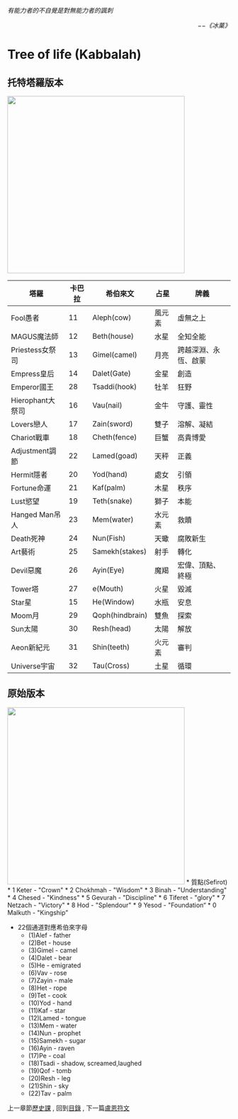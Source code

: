 *有能力者的不自覺是對無能力者的諷刺*  
<p align="right"><i>−−《冰菓》</i></p>

# Tree of life (Kabbalah)

## 托特塔羅版本
<img src="https://github.com/PartiallyOrderedMagic/PartiallyOrderedMagic.github.io/raw/master/Setting/Ch2/Kabbalah/Kabbalah-Thoth.svg" Width="400" />  

|塔羅|卡巴拉|希伯來文|占星|牌義|
|-|-|-|-|-|
|Fool愚者|11|Aleph(cow)|風元素|虛無之上
|MAGUS魔法師|12|Beth(house)|水星|全知全能
|Priestess女祭司|13|Gimel(camel)|月亮|跨越深淵、永恆、啟蒙
|Empress皇后|14|Dalet(Gate)|金星|創造
|Emperor國王|28|Tsaddi(hook)|牡羊|狂野|勝利
|Hierophant大祭司|16|Vau(nail)|金牛|守護、靈性
|Lovers戀人|17|Zain(sword)|雙子|溶解、凝結
|Chariot戰車|18|Cheth(fence)|巨蟹|高貴博愛
|Adjustment調節|22|Lamed(goad)|天秤|正義
|Hermit隱者|20|Yod(hand)|處女|引領
|Fortune命運|21|Kaf(palm)|木星|秩序
|Lust慾望|19|Teth(snake)|獅子|本能
|Hanged Man吊人|23|Mem(water)|水元素|救贖
|Death死神|24|Nun(Fish)|天蠍|腐敗新生
|Art藝術|25|Samekh(stakes)|射手|轉化
|Devil惡魔|26|Ayin(Eye)|魔羯|宏偉、頂點、終極
|Tower塔|27|e(Mouth)|火星|毀滅
|Star星|15|He(Window)|水瓶|安息
|Moom月|29|Qoph(hindbrain)|雙魚|探索
|Sun太陽|30|Resh(head)|太陽|解放
|Aeon新紀元|31|Shin(teeth)|火元素|審判
|Universe宇宙|32|Tau(Cross)|土星|循環

## 原始版本
<img src="https://github.com/PartiallyOrderedMagic/PartiallyOrderedMagic.github.io/raw/master/Setting/Ch2/Kabbalah/Kabbalah.svg" Width="400" />  
* 質點(Sefirot)
  * 1 Keter - "Crown"  
  * 2 Chokhmah - "Wisdom"  
  * 3 Binah - "Understanding"  
  * 4 Chesed - "Kindness"  
  * 5 Gevurah - "Discipline"  
  * 6 Tiferet - "glory"  
  * 7 Netzach - "Victory"  
  * 8 Hod - "Splendour"  
  * 9 Yesod - "Foundation“  
  * 0 Malkuth - "Kingship”  

* 22個通道對應希伯來字母
  * (1)Alef - father   
  * (2)Bet - house  
  * (3)Gimel - camel  
  * (4)Dalet - bear  
  * (5)He - emigrated  
  * (6)Vav - rose   
  * (7)Zayin - male  
  * (8)Het - rope  
  * (9)Tet - cook   
  * (10)Yod - hand  
  * (11)Kaf - star  
  * (12)Lamed - tongue  
  * (13)Mem - water  
  * (14)Nun - prophet  
  * (15)Samekh - sugar  
  * (16)Ayin - raven  
  * (17)Pe - coal  
  * (18)Tsadi - shadow, screamed,laughed  
  * (19)Qof - tomb  
  * (20)Resh - leg  
  * (21)Shin - sky  
  * (22)Tav - palm  


上一章節[歷史課](../../Ch1/History) ,
回到[目錄](../../../#ch-2-documentation) ,
下一篇[盧恩符文](../Runes) 

